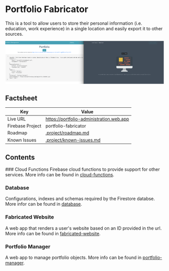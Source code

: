# Portfolio Fabricator
This is a tool to allow users to store their personal information (i.e. education, work experience) in a single location and easily export it to other sources.

![preview](/.project/images/preview.png)

## Factsheet
| **Key**          | **Value**                                             |
|------------------|-------------------------------------------------------|
| Live URL         | https://portfolio-administration.web.app              |
| Firebase Project | portfolio-fabricator                                  |
| Roadmap          | [.project/roadmap.md](/.project/roadmap.md)           |
| Known Issues     | [.project/known-issues.md](/.project/known-issues.md) |

## Contents

### Cloud Functions
Firebase cloud functions to provide support for other services. More info can be found in [cloud-functions](/cloud-functions).

### Database
Configurations, indexes and schemas required by the Firestore databse. More infor can be found in [database](/database).

### Fabricated Website
A web app that renders a user's website based on an ID provided in the url. More info can be found in [fabricated-website](/fabricated-website).

### Portfolio Manager
A web app to manage portfolio objects. More info can be found in [portfolio-manager](/portfolio-manager).